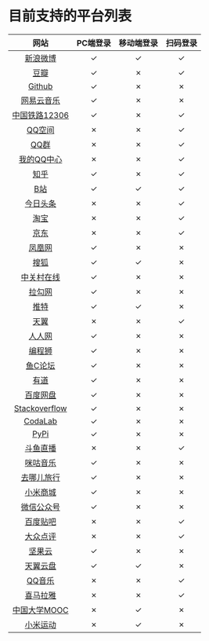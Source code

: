 # 目前支持的平台列表

| 网站                                                  | PC端登录 | 移动端登录 | 扫码登录  |
| :----:                                                | :----:   | :----:     | :----:    |
|  [新浪微博](https://m.weibo.cn/)                      | ✓        | ✓          | ✓        |
|  [豆瓣](https://www.douban.com/)                      | ✓        | ✗          | ✓        |
|  [Github](https://github.com/)                        | ✓        | ✗          | ✗        |
|  [网易云音乐](https://music.163.com/)                 | ✓        | ✗          | ✗        |
|  [中国铁路12306](https://www.12306.cn/index/)         | ✓        | ✗          | ✓        |
|  [QQ空间](https://qzone.qq.com)                       | ✗        | ✗          | ✓        |
|  [QQ群](https://qun.qq.com/)                          | ✗        | ✗          | ✓        |
|  [我的QQ中心](https://id.qq.com/)                     | ✗        | ✗          | ✓        |
|  [知乎](https://www.zhihu.com/)                       | ✓        | ✗          | ✓        |
|  [B站](https://www.bilibili.com/)                     | ✓        | ✓          | ✓        |
|  [今日头条](https://www.toutiao.com/)                 | ✗        | ✗          | ✓        |
|  [淘宝](https://taobao.com/)                          | ✗        | ✗          | ✓        |
|  [京东](https://www.jd.com/)                          | ✗        | ✗          | ✓        |
|  [凤凰网](https://www.ifeng.com/)                     | ✓        | ✗          | ✗        |
|  [搜狐](https://www.sohu.com/)                        | ✓        | ✓          | ✗        |
|  [中关村在线](https://www.zol.com.cn/)                | ✓        | ✗          | ✗        |
|  [拉勾网](https://www.lagou.com/)                     | ✓        | ✗          | ✗        |
|  [推特](https://twitter.com/?lang=en)                 | ✓        | ✓          | ✗        |
|  [天翼](https://e.189.cn/index.do)                    | ✗        | ✗          | ✓        |
|  [人人网](http://www.renren.com/)                     | ✓        | ✗          | ✗        |
|  [编程狮](https://www.w3cschool.cn/)                  | ✓        | ✗          | ✗        |
|  [鱼C论坛](https://fishc.com.cn/)                     | ✓        | ✗          | ✗        |
|  [有道](https://youdao.com/)                          | ✓        | ✗          | ✗        |
|  [百度网盘](https://pan.baidu.com/)                   | ✓        | ✗          | ✗        |
|  [Stackoverflow](https://stackoverflow.com/)          | ✓        | ✗          | ✗        |
|  [CodaLab](https://competitions.codalab.org/)         | ✓        | ✗          | ✗        |
|  [PyPi](https://pypi.org/)                            | ✓        | ✗          | ✗        |
|  [斗鱼直播](https://www.douyu.com/)                   | ✗        | ✗          | ✓        |
|  [咪咕音乐](https://music.migu.cn/v3)                 | ✓        | ✗          | ✗        |
|  [去哪儿旅行](https://www.qunar.com/)                 | ✓        | ✗          | ✗        |
|  [小米商城](https://www.mi.com/)                      | ✓        | ✗          | ✗        |
|  [微信公众号](https://mp.weixin.qq.com/)              | ✓        | ✗          | ✗        |
|  [百度贴吧](https://tieba.baidu.com/index.html)       | ✗        | ✗          | ✓        |
|  [大众点评](https://www.dianping.com/)                | ✗        | ✗          | ✓        |
|  [坚果云](https://www.jianguoyun.com/)                | ✓        | ✗          | ✗        |
|  [天翼云盘](https://cloud.189.cn/)                    | ✓        | ✓          | ✗        |
|  [QQ音乐](https://y.qq.com/)                          | ✗        | ✗          | ✓        |
|  [喜马拉雅](https://www.ximalaya.com/)                | ✗        | ✗          | ✓        |
|  [中国大学MOOC](https://www.icourse163.org/)          | ✗        | ✓          | ✗        |
|  [小米运动](https://www.huami.com/)                   | ✗        | ✓          | ✗        |